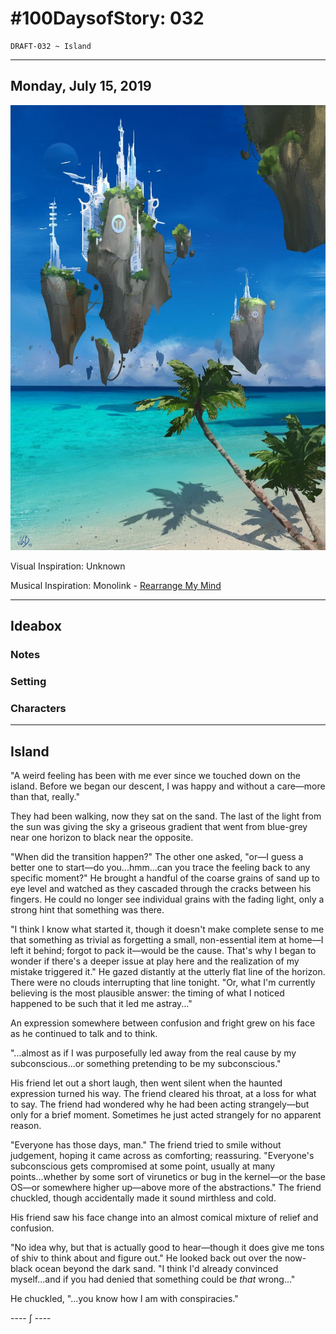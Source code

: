 # #100DaysofStory: 032

    DRAFT-032 ~ Island  

---

## Monday, July 15, 2019

![Island Visual Inspiration: Unknown](island.jpg)

Visual Inspiration: Unknown

Musical Inspiration: Monolink - [Rearrange My Mind](https://open.spotify.com/track/3ZC8nX0TZsL0mSwf7xQp9h)

---

## Ideabox

### Notes

### Setting

### Characters

---

## Island

"A weird feeling has been with me ever since we touched down on the island. Before we began our descent, I was happy and without a care—more than that, really."

They had been walking, now they sat on the sand. The last of the light from the sun was giving the sky a griseous gradient that went from blue-grey near one horizon to black near the opposite.

"When did the transition happen?" The other one asked, "or—I guess a better one to start—do you...hmm...can you trace the feeling back to any specific moment?" He brought a handful of the coarse grains of sand up to eye level and watched as they cascaded through the cracks between his fingers. He could no longer see individual grains with the fading light, only a strong hint that something was there.

"I think I know what started it, though it doesn't make complete sense to me that something as trivial as forgetting a small, non-essential item at home—I left it behind; forgot to pack it—would be the cause. That's why I began to wonder if there's a deeper issue at play here and the realization of my mistake triggered it." He gazed distantly at the utterly flat line of the horizon. There were no clouds interrupting that line tonight. "Or, what I'm currently believing is the most plausible answer: the timing of what I noticed happened to be such that it led me astray..."

An expression somewhere between confusion and fright grew on his face as he continued to talk and to think.

"...almost as if I was purposefully led away from the real cause by my subconscious...or something pretending to be my subconscious."

His friend let out a short laugh, then went silent when the haunted expression turned his way. The friend cleared his throat, at a loss for what to say. The friend had wondered why he had been acting strangely—but only for a brief moment. Sometimes he just acted strangely for no apparent reason.

"Everyone has those days, man." The friend tried to smile without judgement, hoping it came across as comforting; reassuring. "Everyone's subconscious gets compromised at some point, usually at many points...whether by some sort of virunetics or bug in the kernel—or the base OS—or somewhere higher up—above more of the abstractions." The friend chuckled, though accidentally made it sound mirthless and cold.

His friend saw his face change into an almost comical mixture of relief and confusion.

"No idea why, but that is actually good to hear—though it does give me tons of shiv to think about and figure out." He looked back out over the now-black ocean beyond the dark sand. "I think I'd already convinced myself...and if you had denied that something could be _that_ wrong..."

He chuckled, "...you know how I am with conspiracies."

---- ∫ ----